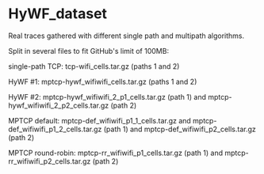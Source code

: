# HyWF_dataset

Real traces gathered with different single path and multipath algorithms.

Split in several files to fit GitHub's limit of 100MB:

single-path TCP: tcp-wifi_cells.tar.gz (paths 1 and 2)

HyWF #1: mptcp-hywf_wifiwifi_cells.tar.gz (paths 1 and 2)

HyWF #2: mptcp-hywf_wifiwifi_2_p1_cells.tar.gz (path 1) and mptcp-hywf_wifiwifi_2_p2_cells.tar.gz (path 2)

MPTCP default: mptcp-def_wifiwifi_p1_1_cells.tar.gz and mptcp-def_wifiwifi_p1_2_cells.tar.gz (path 1) and mptcp-def_wifiwifi_p2_cells.tar.gz (path 2)

MPTCP round-robin: mptcp-rr_wifiwifi_p1_cells.tar.gz (path 1) and mptcp-rr_wifiwifi_p2_cells.tar.gz (path 2)

